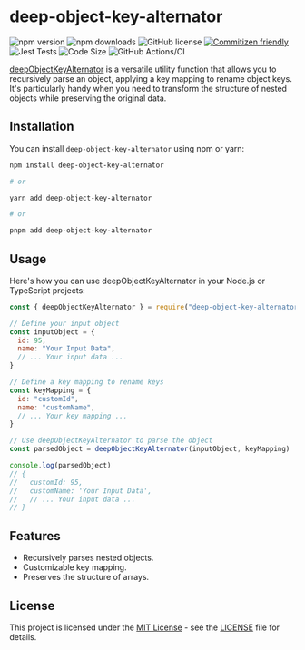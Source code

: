 # deep-object-key-alternator

![npm version](https://img.shields.io/npm/v/deep-object-key-alternator.svg?style=flat)
![npm downloads](https://img.shields.io/npm/dm/deep-object-key-alternator.svg?style=flat)
![GitHub license](https://img.shields.io/github/license/emranffl/deep-object-key-alternator.svg?style=flat)
[![Commitizen friendly](https://img.shields.io/badge/commitizen-friendly-brightgreen.svg)](http://commitizen.github.io/cz-cli/)
![Jest Tests](https://img.shields.io/badge/Jest%20Tests-Passed-brightgreen.svg)
![Code Size](https://img.shields.io/github/languages/code-size/emranffl/deep-object-key-alternator)
![GitHub Actions/CI](https://github.com/emranffl/deep-object-key-alternator/workflows/Node.js%20CI/badge.svg)

[deepObjectKeyAlternator](./docs/modules.md) is a versatile utility function that allows you to recursively parse an object, applying a key mapping to rename object keys. It's particularly handy when you need to transform the structure of nested objects while preserving the original data.

## Installation

You can install `deep-object-key-alternator` using npm or yarn:

```bash
npm install deep-object-key-alternator

# or

yarn add deep-object-key-alternator

# or

pnpm add deep-object-key-alternator
```

## Usage

Here's how you can use deepObjectKeyAlternator in your Node.js or TypeScript projects:

```javascript
const { deepObjectKeyAlternator } = require("deep-object-key-alternator")

// Define your input object
const inputObject = {
  id: 95,
  name: "Your Input Data",
  // ... Your input data ...
}

// Define a key mapping to rename keys
const keyMapping = {
  id: "customId",
  name: "customName",
  // ... Your key mapping ...
}

// Use deepObjectKeyAlternator to parse the object
const parsedObject = deepObjectKeyAlternator(inputObject, keyMapping)

console.log(parsedObject)
// {
//   customId: 95,
//   customName: 'Your Input Data',
//   // ... Your input data ...
// }
```

## Features

- Recursively parses nested objects.
- Customizable key mapping.
- Preserves the structure of arrays.

## License

This project is licensed under the [MIT License](https://tlo.mit.edu/learn-about-intellectual-property/software-and-open-source-licensing/open-source-licensing) - see the [LICENSE](LICENSE) file for details.
